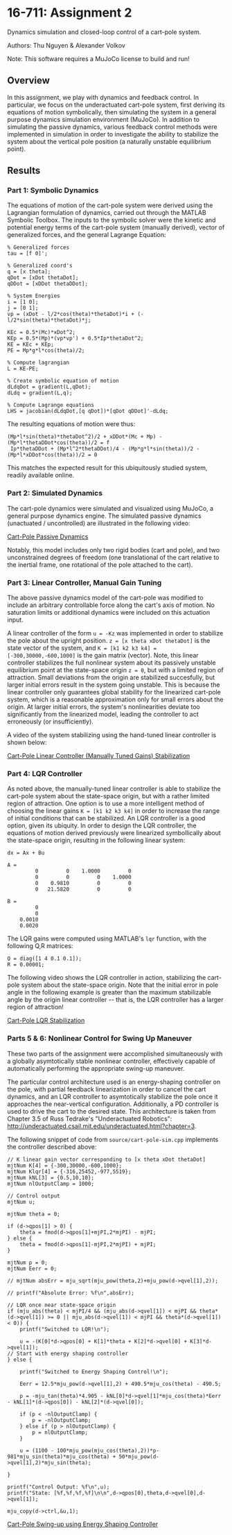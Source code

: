 # 16-711: Assignment 2
Dynamics simulation and closed-loop control of a cart-pole system.

Authors: Thu Nguyen & Alexander Volkov

Note: This software requires a MuJoCo license to build and run!

## Overview
In this assignment, we play with dynamics and feedback control. In particular, we focus on the underactuated cart-pole system, first deriving its equations of motion symbolically, then simulating the system in a general purpose dynamics simulation environment (MuJoCo). In addition to simulating the passive dynamics, various feedback control methods were implemented in simulation in order to investigate the ability to stabilize the system about the vertical pole position (a naturally unstable equilibrium point). 

## Results
### Part 1: Symbolic Dynamics

The equations of motion of the cart-pole system were derived using the Lagrangian formulation of dynamics, carried out through the MATLAB Symbolic Toolbox. The inputs to the symbolic solver were the kinetic and potential energy terms of the cart-pole system (manually derived), vector of generalized forces, and the general Lagrange Equation:

```
% Generalized forces
tau = [f 0]';

% Generalized coord's
q = [x theta];
qDot = [xDot thetaDot];
qDDot = [xDDot thetaDDot];

% System Energies
i = [1 0];
j = [0 1];
vp = (xDot - l/2*cos(theta)*thetaDot)*i + (-l/2*sin(theta)*thetaDot)*j;

KEc = 0.5*(Mc)*xDot^2;
KEp = 0.5*(Mp)*(vp*vp') + 0.5*Ip*thetaDot^2;
KE = KEc + KEp;
PE = Mp*g*l*cos(theta)/2;

% Compute lagrangian
L = KE-PE;

% Create symbolic equation of motion
dLdqDot = gradient(L,qDot);
dLdq = gradient(L,q);

% Compute Lagrange equations
LHS = jacobian(dLdqDot,[q qDot])*[qDot qDDot]'-dLdq;
```
The resulting equations of motion were thus:

```
(Mp*l*sin(theta)*thetaDot^2)/2 + xDDot*(Mc + Mp) - (Mp*l*thetaDDot*cos(theta))/2 = f
 Ip*thetaDDot + (Mp*l^2*thetaDDot)/4 - (Mp*g*l*sin(theta))/2 - (Mp*l*xDDot*cos(theta))/2 = 0
``` 
This matches the expected result for this ubiquitously studied system, readily available online.

### Part 2: Simulated Dynamics

The cart-pole dynamics were simulated and visualized using MuJoCo, a general purpose dynamics engine. The simulated passive dynamics (unactuated / uncontrolled) are illustrated in the following video:

[Cart-Pole Passive Dynamics](https://youtu.be/VUy_G41N8dA)

Notably, this model includes only two rigid bodies (cart and pole), and two unconstrained degrees of freedom (one translational of the cart relative to the inertial frame, one rotational of the pole attached to the cart).

### Part 3: Linear Controller, Manual Gain Tuning

The above passive dynamics model of the cart-pole was modified to include an arbitrary controllable force along the cart's axis of motion. No saturation limits or additional dynamics were included on this actuation input.

A linear controller of the form `u = -Kz` was implemented in order to stabilize the pole about the upright position. `z = [x theta xDot thetaDot]` is the state vector of the system, and `K = [k1 k2 k3 k4] = [-300,30000,-600,1000]` is the gain matrix (vector). Note, this linear controller stabilizes the full nonlinear system about its passively unstable equilibrium point at the state-space origin `z = 0`, but with a limited region of attraction. Small deviations from the origin are stabilized succesfully, but larger initial errors result in the system going unstable. This is because the linear controller only guarantees global stability for the linearized cart-pole system, which is a reasonable approximation only for small errors about the origin. At larger initial errors, the system's nonlinearities deviate too significantly from the linearized model, leading the controller to act erroneously (or insufficiently).

A video of the system stabilizing using the hand-tuned linear controller is shown below:

[Cart-Pole Linear Controller (Manually Tuned Gains) Stabilization](https://youtu.be/8Z9-TPiBseM)

### Part 4: LQR Controller

As noted above, the manually-tuned linear controller is able to stabilize the cart-pole system about the state-space origin, but with a rather limited region of attraction. One option is to use a more intelligent method of choosing the linear gains `K = [k1 k2 k3 k4]` in order to increase the range of initial conditions that can be stabilized. An LQR controller is a good option, given its ubiquity. In order to design the LQR controller, the equations of motion derived previously were linearized symbollically about the state-space origin, resulting in the following linear system:

```
dx = Ax + Bu

A =
         0         0    1.0000         0
         0         0         0    1.0000
         0    0.9810         0         0
         0   21.5820         0         0
         
B =
         0
         0
    0.0010
    0.0020

```

The LQR gains were computed using MATLAB's `lqr` function, with the following Q,R matrices:

```
Q = diag([1 4 0.1 0.1]);
R = 0.00001;
```

The following video shows the LQR controller in action, stabilizing the cart-pole system about the state-space origin. Note that the initial error in pole angle in the following example is greater than the maximum stabilizable angle by the origin linear controller -- that is, the LQR controller has a larger region of attraction! 

[Cart-Pole LQR Stabilization](https://youtu.be/AylGBCjTifg)

### Parts 5 & 6: Nonlinear Control for Swing Up Maneuver

These two parts of the assignment were accomplished simultaneously with a globally asymtotically stable nonlinear controller, effectively capable of automatically performing the appropriate swing-up maneuver.

The particular control architecture used is an energy-shaping controller on the pole, with partial feedback linearization in order to cancel the cart dynamics, and an LQR controller to asymtotically stabilize the pole once it approaches the near-vertical configuration. Additionally, a PD controller is used to drive the cart to the desired state. This architecture is taken from Chapter 3.5 of Russ Tedrake's "Underactuated Robotics": http://underactuated.csail.mit.edu/underactuated.html?chapter=3.

The following snippet of code from `source/cart-pole-sim.cpp` implements the controller described above:

```
// K linear gain vector corresponding to [x theta xDot thetaDot]
mjtNum K[4] = {-300,30000,-600,1000};
mjtNum Klqr[4] = {-316,25452,-977,5519};
mjtNum kNL[3] = {0.5,10,10};
mjtNum nlOutputClamp = 1000;

// Control output
mjtNum u;

mjtNum theta = 0;

if (d->qpos[1] > 0) {
    theta = fmod(d->qpos[1]+mjPI,2*mjPI) - mjPI;
} else {
    theta = fmod(d->qpos[1]-mjPI,2*mjPI) + mjPI;
}

mjtNum p = 0;
mjtNum Eerr = 0;

// mjtNum absErr = mju_sqrt(mju_pow(theta,2)+mju_pow(d->qvel[1],2));

// printf("Absolute Error: %f\n",absErr);

// LQR once near state-space origin
if (mju_abs(theta) < mjPI/4 && (mju_abs(d->qvel[1]) < mjPI && theta*(d->qvel[1]) >= 0 || mju_abs(d->qvel[1]) < mjPI && theta*(d->qvel[1]) < 0)) {
    printf("Switched to LQR!\n");

    u = -(K[0]*d->qpos[0] + K[1]*theta + K[2]*d->qvel[0] + K[3]*d->qvel[1]);
// Start with energy shaping controller
} else {

    printf("Switched to Energy Shaping Control!\n");

    Eerr = 12.5*mju_pow(d->qvel[1],2) + 490.5*mju_cos(theta) - 490.5;

    p = -mju_tan(theta)*4.905 - kNL[0]*d->qvel[1]*mju_cos(theta)*Eerr - kNL[1]*(d->qpos[0]) - kNL[2]*(d->qvel[0]);

    if (p < -nlOutputClamp) {
        p = -nlOutputClamp;
    } else if (p > nlOutputClamp) {
        p = nlOutputClamp;
    }   

    u = (1100 - 100*mju_pow(mju_cos(theta),2))*p-981*mju_sin(theta)*mju_cos(theta) + 50*mju_pow(d->qvel[1],2)*mju_sin(theta);

}

printf("Control Output: %f\n",u);
printf("State: [%f,%f,%f,%f]\n\n",d->qpos[0],theta,d->qvel[0],d->qvel[1]);

mju_copy(d->ctrl,&u,1);    
```
[Cart-Pole Swing-up using Energy Shaping Controller](https://www.youtube.com/watch?v=YL3aPpFbIhg)
